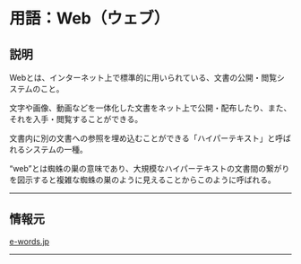 # 用語：Web（ウェブ）

## 説明

Webとは、インターネット上で標準的に用いられている、文書の公開・閲覧システムのこと。

文字や画像、動画などを一体化した文書をネット上で公開・配布したり、また、それを入手・閲覧することができる。

文書内に別の文書への参照を埋め込むことができる「ハイパーテキスト」と呼ばれるシステムの一種。

“web”とは蜘蛛の巣の意味であり、大規模なハイパーテキストの文書間の繋がりを図示すると複雑な蜘蛛の巣のように見えることからこのように呼ばれる。

---

## 情報元

[e-words.jp](http://e-words.jp/w/Web.html)

---

<br><br><br><br><br><br><br><br><br><br><br><br><br><br><br><br>
